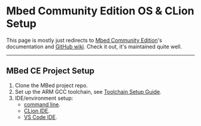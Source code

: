 # Mbed Community Edition OS & CLion Setup

This page is mostly just redirects
to [Mbed Community Edition](https://github.com/mbed-ce/mbed-os)'s documentation
and [GitHub wiki](https://github.com/mbed-ce/mbed-os/wiki). Check it out, it's
maintained quite well.

---

## MBed CE Project Setup

1. Clone the MBed project repo.
2. Set up the ARM GCC toolchain,
   see [Toolchain Setup Guide](https://github.com/mbed-ce/mbed-os/wiki/Toolchain-Setup-Guide).
3. IDE/environment setup:
    - [command line](https://github.com/mbed-ce/mbed-os/wiki/Project-Setup:-Command-Line).
    - [CLion IDE](https://github.com/mbed-ce/mbed-os/wiki/Project-Setup:-CLion).
    - [VS Code IDE](https://github.com/mbed-ce/mbed-os/wiki/Project-Setup:-VS-Code).

